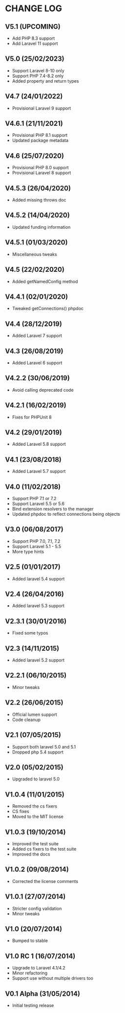 CHANGE LOG
==========


## V5.1 (UPCOMING)

* Add PHP 8.3 support
* Add Laravel 11 support


## V5.0 (25/02/2023)

* Support Laravel 8-10 only
* Support PHP 7.4-8.2 only
* Added property and return types


## V4.7 (24/01/2022)

* Provisional Laravel 9 support


## V4.6.1 (21/11/2021)

* Provisional PHP 8.1 support
* Updated package metadata


## V4.6 (25/07/2020)

* Provisional PHP 8.0 support
* Provisional Laravel 8 support


## V4.5.3 (26/04/2020)

* Added missing throws doc


## V4.5.2 (14/04/2020)

* Updated funding information


## V4.5.1 (01/03/2020)

* Miscellaneous tweaks


## V4.5 (22/02/2020)

* Added getNamedConfig method


## V4.4.1 (02/01/2020)

* Tweaked getConnections() phpdoc


## V4.4 (28/12/2019)

* Added Laravel 7 support


## V4.3 (26/08/2019)

* Added Laravel 6 support


## V4.2.2 (30/06/2019)

* Avoid calling deprecated code


## V4.2.1 (16/02/2019)

* Fixes for PHPUnit 8


## V4.2 (29/01/2019)

* Added Laravel 5.8 support


## V4.1 (23/08/2018)

* Added Laravel 5.7 support


## V4.0 (11/02/2018)

* Support PHP 7.1 or 7.2
* Support Laravel 5.5 or 5.6
* Bind extension resolvers to the manager
* Updated phpdoc to reflect connections being objects


## V3.0 (06/08/2017)

* Support PHP 7.0, 7.1, 7.2
* Support Laravel 5.1 - 5.5
* More type hints


## V2.5 (01/01/2017)

* Added laravel 5.4 support


## V2.4 (26/04/2016)

* Added laravel 5.3 support


## V2.3.1 (30/01/2016)

* Fixed some typos


## V2.3 (14/11/2015)

* Added laravel 5.2 support


## V2.2.1 (06/10/2015)

* Minor tweaks


## V2.2 (26/06/2015)

* Official lumen support
* Code cleanup


## V2.1 (07/05/2015)

* Support both laravel 5.0 and 5.1
* Dropped php 5.4 support


## V2.0 (05/02/2015)

* Upgraded to laravel 5.0


## V1.0.4 (11/01/2015)

* Removed the cs fixers
* CS fixes
* Moved to the MIT license


## V1.0.3 (19/10/2014)

* Improved the test suite
* Added cs fixers to the test suite
* Improved the docs


## V1.0.2 (09/08/2014)

* Corrected the license comments


## V1.0.1 (27/07/2014)

* Stricter config validation
* Minor tweaks


## V1.0 (20/07/2014)

* Bumped to stable


## V1.0 RC 1 (16/07/2014)

* Upgrade to Laravel 4.1/4.2
* Minor refactoring
* Support use without multiple drivers too


## V0.1 Alpha (31/05/2014)

* Initial testing release
